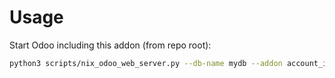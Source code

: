# Usage

Start Odoo including this addon (from repo root):

```bash
python3 scripts/nix_odoo_web_server.py --db-name mydb --addon account_invoice_tax_note
```

